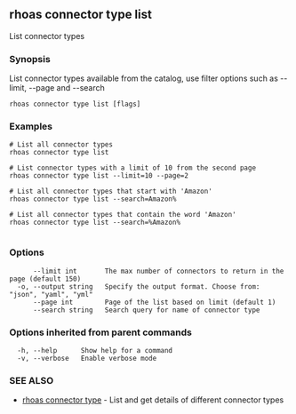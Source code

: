 ## rhoas connector type list

List connector types

### Synopsis

List connector types available from the catalog, use filter options such as --limit, --page and --search

```
rhoas connector type list [flags]
```

### Examples

```
# List all connector types
rhoas connector type list

# List connector types with a limit of 10 from the second page
rhoas connector type list --limit=10 --page=2

# List all connector types that start with 'Amazon'
rhoas connector type list --search=Amazon%

# List all connector types that contain the word 'Amazon'
rhoas connector type list --search=%Amazon%


```

### Options

```
      --limit int       The max number of connectors to return in the page (default 150)
  -o, --output string   Specify the output format. Choose from: "json", "yaml", "yml"
      --page int        Page of the list based on limit (default 1)
      --search string   Search query for name of connector type
```

### Options inherited from parent commands

```
  -h, --help      Show help for a command
  -v, --verbose   Enable verbose mode
```

### SEE ALSO

* [rhoas connector type](rhoas_connector_type.md)	 - List and get details of different connector types

